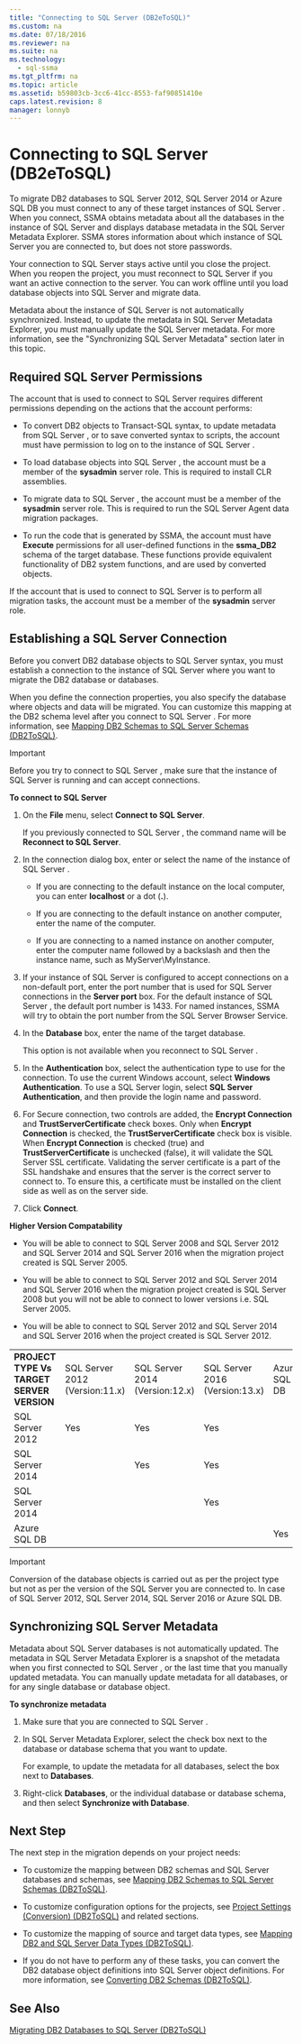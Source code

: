 ```yaml
---
title: "Connecting to SQL Server (DB2eToSQL)"
ms.custom: na
ms.date: 07/18/2016
ms.reviewer: na
ms.suite: na
ms.technology: 
  - sql-ssma
ms.tgt_pltfrm: na
ms.topic: article
ms.assetid: b59803cb-3cc6-41cc-8553-faf90851410e
caps.latest.revision: 8
manager: lonnyb
---
```

# Connecting to SQL Server (DB2eToSQL)
To migrate DB2 databases to  SQL Server  2012,  SQL Server 2014 or Azure SQL DB you must connect to any of these target instances of  SQL Server . When you connect, SSMA obtains metadata about all the databases in the instance of  SQL Server  and displays database metadata in the  SQL Server  Metadata Explorer. SSMA stores information about which instance of  SQL Server  you are connected to, but does not store passwords.  
  
Your connection to  SQL Server  stays active until you close the project. When you reopen the project, you must reconnect to  SQL Server  if you want an active connection to the server. You can work offline until you load database objects into  SQL Server  and migrate data.  
  
Metadata about the instance of  SQL Server  is not automatically synchronized. Instead, to update the metadata in  SQL Server  Metadata Explorer, you must manually update the  SQL Server  metadata. For more information, see the "Synchronizing  SQL Server  Metadata" section later in this topic.  
  
## Required SQL Server Permissions  
The account that is used to connect to  SQL Server  requires different permissions depending on the actions that the account performs:  
  
-   To convert DB2 objects to  Transact\-SQL  syntax, to update metadata from  SQL Server , or to save converted syntax to scripts, the account must have permission to log on to the instance of  SQL Server .  
  
-   To load database objects into  SQL Server , the account must be a member of the   **sysadmin** server role. This is required to install CLR assemblies.  
  
-   To migrate data to  SQL Server , the account must be a member of the **sysadmin** server role. This is required to run the  SQL Server  Agent data migration packages.  
  
-   To run the code that is generated by SSMA, the account must have **Execute** permissions for all user-defined functions in the **ssma_DB2** schema of the target database. These functions provide equivalent functionality of DB2 system functions, and are used by converted objects.  
  
If the account that is used to connect to  SQL Server  is to perform all migration tasks, the account must be a member of the **sysadmin** server role.  
  
## Establishing a SQL Server Connection  
Before you convert DB2 database objects to  SQL Server  syntax, you must establish a connection to the instance of  SQL Server  where you want to migrate the DB2 database or databases.  
  
When you define the connection properties, you also specify the database where objects and data will be migrated. You can customize this mapping at the DB2 schema level after you connect to  SQL Server . For more information, see [Mapping DB2 Schemas to SQL Server Schemas &#40;DB2ToSQL&#41;](../content/Mapping-DB2-Schemas-to-SQL-Server-Schemas--DB2ToSQL-.md).  
  
> [!IMPORTANT]  
> Before you try to connect to  SQL Server , make sure that the instance of  SQL Server  is running and can accept connections.  
  
**To connect to SQL Server**  
  
1.  On the **File** menu, select **Connect to SQL Server**.  
  
    If you previously connected to  SQL Server , the command name will be **Reconnect to SQL Server**.  
  
2.  In the connection dialog box, enter or select the name of the instance of  SQL Server .  
  
    -   If you are connecting to the default instance on the local computer, you can enter **localhost** or a dot (**.**).  
  
    -   If you are connecting to the default instance on another computer, enter the name of the computer.  
  
    -   If you are connecting to a named instance on another computer, enter the computer name followed by a backslash and then the instance name, such as MyServer\MyInstance.  
  
3.  If your instance of  SQL Server  is configured to accept connections on a non-default port, enter the port number that is used for  SQL Server  connections in the **Server port** box. For the default instance of  SQL Server , the default port number is 1433. For named instances, SSMA will try to obtain the port number from the  SQL Server  Browser Service.  
  
4.  In the **Database** box, enter the name of the target database.  
  
    This option is not available when you reconnect to  SQL Server .  
  
5.  In the **Authentication** box, select the authentication type to use for the connection. To use the current Windows account, select **Windows Authentication**. To use a  SQL Server  login, select **SQL Server Authentication**, and then provide the login name and password.  
  
6.  For Secure connection, two controls are added, the **Encrypt Connection** and **TrustServerCertificate** check boxes. Only when **Encrypt Connection** is checked, the **TrustServerCertificate** check box is visible. When **Encrypt Connection** is checked (true) and **TrustServerCertificate** is unchecked (false), it will validate the SQL Server SSL certificate. Validating the server certificate is a part of the SSL handshake and ensures that the server is the correct server to connect to. To ensure this, a certificate must be installed on the client side as well as on the server side.  
  
7.  Click **Connect**.  
  
**Higher Version Compatability**  
  
-   You will be able to connect to  SQL Server  2008 and  SQL Server  2012 and  SQL Server  2014 and  SQL Server  2016 when the migration project created is  SQL Server  2005.  
  
-   You will be able to connect to  SQL Server  2012 and  SQL Server  2014 and  SQL Server  2016 when the migration project created is  SQL Server  2008 but you will not be able to connect to lower versions i.e.  SQL Server  2005.  
  
-   You will be able to connect to  SQL Server  2012 and  SQL Server  2014 and  SQL Server  2016 when the project created is SQL Server 2012.  
  
||||||  
|-|-|-|-|-|  
|**PROJECT TYPE Vs TARGET SERVER VERSION**| SQL Server  2012 <br />(Version:11.x)| SQL Server  2014 <br />(Version:12.x)| SQL Server  2016 <br />(Version:13.x)|Azure SQL DB|  
| SQL Server  2012|Yes|Yes|Yes||  
| SQL Server  2014||Yes|Yes||  
| SQL Server  2014|||Yes||  
|Azure SQL DB||||Yes|  
  
> [!IMPORTANT]  
> Conversion of the database objects is carried out as per the project type but not as per the version of the  SQL Server  you are connected to. In case of  SQL Server  2012,  SQL Server  2014,  SQL Server  2016 or Azure SQL DB.  
  
## Synchronizing SQL Server Metadata  
Metadata about  SQL Server  databases is not automatically updated. The metadata in  SQL Server  Metadata Explorer is a snapshot of the metadata when you first connected to  SQL Server , or the last time that you manually updated metadata. You can manually update metadata for all databases, or for any single database or database object.  
  
**To synchronize metadata**  
  
1.  Make sure that you are connected to  SQL Server .  
  
2.  In  SQL Server  Metadata Explorer, select the check box next to the database or database schema that you want to update.  
  
    For example, to update the metadata for all databases, select the box next to **Databases**.  
  
3.  Right-click **Databases**, or the individual database or database schema, and then select **Synchronize with Database**.  
  
## Next Step  
The next step in the migration depends on your project needs:  
  
-   To customize the mapping between DB2 schemas and  SQL Server  databases and schemas, see [Mapping DB2 Schemas to SQL Server Schemas &#40;DB2ToSQL&#41;](../content/Mapping-DB2-Schemas-to-SQL-Server-Schemas--DB2ToSQL-.md).  
  
-   To customize configuration options for the projects, see [Project Settings &#40;Conversion&#41; &#40;DB2ToSQL&#41;](../content/Project-Settings--Conversion---DB2ToSQL-.md) and related sections.  
  
-   To customize the mapping of source and target data types, see [Mapping DB2 and SQL Server Data Types &#40;DB2ToSQL&#41;](../content/Mapping-DB2-and-SQL-Server-Data-Types--DB2ToSQL-.md).  
  
-   If you do not have to perform any of these tasks, you can convert the DB2 database object definitions into  SQL Server  object definitions. For more information, see [Converting DB2 Schemas &#40;DB2ToSQL&#41;](../content/Converting-DB2-Schemas--DB2ToSQL-.md).  
  
## See Also  
[Migrating DB2 Databases to SQL Server &#40;DB2ToSQL&#41;](../content/Migrating-DB2-Databases-to-SQL-Server--DB2ToSQL-.md)  
  
